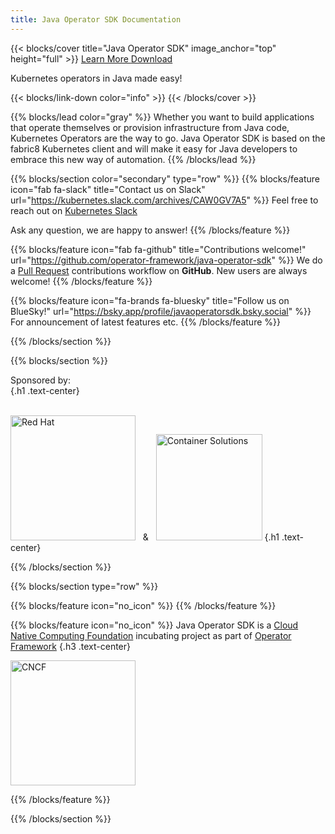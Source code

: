 ```yaml
---
title: Java Operator SDK Documentation
---
```


{{< blocks/cover title="Java Operator SDK" image_anchor="top" height="full" >}}
<a class="btn btn-lg btn-primary me-3 mb-4" href="/docs/">
  Learn More <i class="fas fa-arrow-alt-circle-right ms-2"></i>
</a>
<a class="btn btn-lg btn-secondary me-3 mb-4" href="https://github.com/operator-framework/java-operator-sdk/releases">
  Download <i class="fab fa-github ms-2 "></i>
</a>
<p class="lead mt-5">Kubernetes operators in Java made easy!</p>
{{< blocks/link-down color="info" >}}
{{< /blocks/cover >}}


{{% blocks/lead color="gray" %}}
Whether you want to build applications that operate themselves or provision infrastructure from Java code, Kubernetes Operators are the way to go.
Java Operator SDK is based on the fabric8 Kubernetes client and will make it easy for Java developers to embrace this new way of automation.
{{% /blocks/lead %}}


{{% blocks/section color="secondary" type="row" %}}
{{% blocks/feature icon="fab fa-slack" title="Contact us on Slack" url="https://kubernetes.slack.com/archives/CAW0GV7A5" %}}
Feel free to reach out on [Kubernetes Slack](https://kubernetes.slack.com/archives/CAW0GV7A5)

Ask any question, we are happy to answer!
{{% /blocks/feature %}}


{{% blocks/feature icon="fab fa-github" title="Contributions welcome!" url="https://github.com/operator-framework/java-operator-sdk" %}}
We do a [Pull Request](https://github.com/operator-framework/java-operator-sdk/pulls) contributions workflow on **GitHub**. New users are always welcome!
{{% /blocks/feature %}}


{{% blocks/feature icon="fa-brands fa-bluesky" title="Follow us on BlueSky!" url="https://bsky.app/profile/javaoperatorsdk.bsky.social" %}}
For announcement of latest features etc.
{{% /blocks/feature %}}


{{% /blocks/section %}}


{{% blocks/section %}}

Sponsored by:  
{.h1 .text-center}

<br/><img src="/images/red-hat.webp" alt="Red Hat" width="200"/> &nbsp; & &nbsp; <img src="/images/cs-logo.svg" alt="Container Solutions" width="170"/>
{.h1 .text-center}

{{% /blocks/section %}}


{{% blocks/section type="row" %}}

{{% blocks/feature icon="no_icon" %}}
{{% /blocks/feature %}}

{{% blocks/feature icon="no_icon" %}}
Java Operator SDK is a [Cloud Native Computing Foundation](https://www.cncf.io) incubating project as part of [Operator Framework](https://www.cncf.io/projects/operator-framework/)
{.h3 .text-center}

<img src="/images/cncf_logo.png" image_anchor="center" alt="CNCF" width="200"/>

{{% /blocks/feature %}}

{{% /blocks/section %}}

